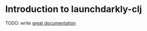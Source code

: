 # Introduction to launchdarkly-clj

TODO: write [great documentation](http://jacobian.org/writing/what-to-write/)
